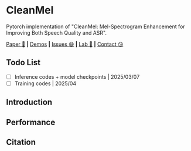 # CleanMel
Pytorch implementation of "CleanMel: Mel-Spectrogram Enhancement for Improving Both Speech Quality and ASR".

[Paper :star_struck:](https://arxiv.org/abs/2502.20040) **|** [Demos](https://audio.westlake.edu.cn/Research/CleanMel.html) **|** [Issues :sweat_smile:](https://github.com/Audio-WestlakeU/CleanMel/issues)
 **|** [Lab :hear_no_evil:](https://github.com/Audio-WestlakeU) **|** [Contact :kissing_heart:](https://saoyear.github.io)

## Todo List
- [ ] Inference codes + model checkpoints | 2025/03/07
- [ ] Training codes | 2025/04

## Introduction

## Performance

## Citation

